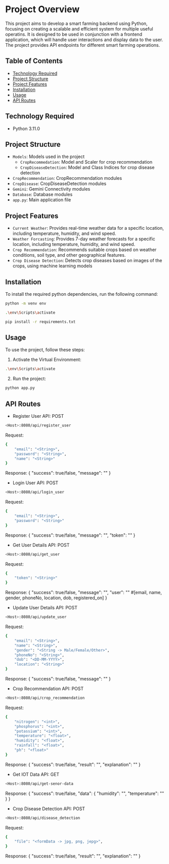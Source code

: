 Project Overview
===============

This project aims to develop a smart farming backend using Python, focusing on creating a scalable and efficient system for multiple useful operatins. It is designed to be used in conjunction with a frontend application, which will handle user interactions and display data to the user. The project provides API endpoints for different smart farming operations.

Table of Contents
-----------------
* [Technology Required](#technology-required)
* [Project Structure](#project-structure)
* [Project Features](#features)
* [Installation](#installation)
* [Usage](#usage)
* [API Routes](#api-routes)

Technology Required
--------------------
* Python 3.11.0

Project Structure
-----------------

* `Models`: Models used in the project
    * `CropRecommedation`: Model and Scaler for crop recommendation
    * `CropDiseaseDetection`: Model and Class Indices for crop disease detection
* `CropRecommendation`: CropRecommendation modules
* `CropDisease`: CropDiseaseDetection modules
* `Gemini`: Gemini Connectivity modules
* `Database`: Database modules
* `app.py`: Main application file

Project Features
-----------------

* `Current Weather`: Provides real-time weather data for a specific location, including temperature, humidity, and wind speed.
* `Weather Forcasting`: Provides 7-day weather forecasts for a specific location, including temperature, humidity, and wind speed.
* `Crop Recommendation`: Recommends suitable crops based on weather conditions, soil type, and other geographical features.
* `Crop Disease Detection`: Detects crop diseases based on images of the crops, using machine learning models

Installation
------------

To install the required python dependencies, run the following command:

```bash
python -m venv env
```
```bash
.\env\Scripts\activate
```
```bash
pip install -r requirements.txt
```

Usage
-----

To use the project, follow these steps:

1. Activate the Virtual Environment: 
```bash
.\env\Scripts\activate
```
2. Run the project: 
```bash
python app.py
```

API Routes
------------

* Register User
API: POST
```bash
<Host>:8080/api/register_user
```

Request:
```bash
{
    "email": "<String>",
    "password": "<String>",
    "name": "<String>"
}
```

Response:
{
    "success": true/false,
    "message": "<String>"
}

* Login User
API: POST
```bash
<Host>:8080/api/login_user
```

Request:
```bash
{
    "email": "<String>",
    "password": "<String>"
}
```

Response:
{
    "success": true/false,
    "message": "<String>",
    "token": "<String>"
}

* Get User Details
API: POST
```bash
<Host>:8080/api/get_user
```

Request:
```bash
{
    "token": "<String>"
}
```

Response:
{
    "success": true/false,
    "message": "<message>",
    "user": "<Array>" #[email, name, gender, phoneNo, location, dob, registered_on]
}

* Update User Details
API: POST
```bash
<Host>:8080/api/update_user
```

Request:
```bash
{
    "email": "<String>",
    "name": "<String>",
    "gender": "<String -> Male/Female/Other>",
    "phoneNo": "<String>",
    "dob": "<DD-MM-YYYY>",
    "location": "<String>"
}
```

Response:
{
    "success": true/false,
    "message": "<String>"
}

* Crop Recommendation
API: POST
```bash
<Host>:8080/api/crop_recommendation
```

Request:
```bash
{
    "nitrogen": "<int>",
    "phosphorus": "<int>",
    "potassium": "<int>",
    "temperature": "<float>", 
    "humidity": "<float>",
    "rainfall": "<float>",
    "ph": "<float>"
}
```

Response:
{
    "success": true/false,
    "result": "<String>",
    "explanation": "<String>"
}

* Get IOT Data
API: GET
```bash
<Host>:8080/api/get-senor-data
```

Response:
{
    "success": true/false,
    "data": {
        "humidity": "<float>",
        "temperature": "<float>"
    }
}

* Crop Disease Detection
API: POST
```bash
<Host>:8080/api/disease_detection
```

Request:
```bash
{
    "file": "<formData -> jpg, png, jepg>",
}
```

Response:
{
    "success": true/false,
    "result": "<String>",
    "explanation": "<String>"
}

